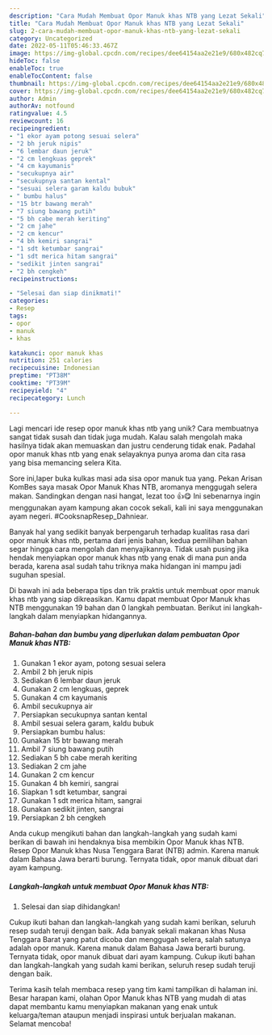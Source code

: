 ```yaml
---
description: "Cara Mudah Membuat Opor Manuk khas NTB yang Lezat Sekali"
title: "Cara Mudah Membuat Opor Manuk khas NTB yang Lezat Sekali"
slug: 2-cara-mudah-membuat-opor-manuk-khas-ntb-yang-lezat-sekali
category: Uncategorized
date: 2022-05-11T05:46:33.467Z
image: https://img-global.cpcdn.com/recipes/dee64154aa2e21e9/680x482cq70/opor-manuk-khas-ntb-foto-resep-utama.jpg
hideToc: false
enableToc: true
enableTocContent: false
thumbnail: https://img-global.cpcdn.com/recipes/dee64154aa2e21e9/680x482cq70/opor-manuk-khas-ntb-foto-resep-utama.jpg
cover: https://img-global.cpcdn.com/recipes/dee64154aa2e21e9/680x482cq70/opor-manuk-khas-ntb-foto-resep-utama.jpg
author: Admin
authorAv: notfound
ratingvalue: 4.5
reviewcount: 16
recipeingredient:
- "1 ekor ayam potong sesuai selera"
- "2 bh jeruk nipis"
- "6 lembar daun jeruk"
- "2 cm lengkuas geprek"
- "4 cm kayumanis"
- "secukupnya air"
- "secukupnya santan kental"
- "sesuai selera garam kaldu bubuk"
- " bumbu halus"
- "15 btr bawang merah"
- "7 siung bawang putih"
- "5 bh cabe merah keriting"
- "2 cm jahe"
- "2 cm kencur"
- "4 bh kemiri sangrai"
- "1 sdt ketumbar sangrai"
- "1 sdt merica hitam sangrai"
- "sedikit jinten sangrai"
- "2 bh cengkeh"
recipeinstructions:

- "Selesai dan siap dinikmati!"
categories:
- Resep
tags:
- opor
- manuk
- khas

katakunci: opor manuk khas 
nutrition: 251 calories
recipecuisine: Indonesian
preptime: "PT38M"
cooktime: "PT39M"
recipeyield: "4"
recipecategory: Lunch

---
```





Lagi mencari ide resep opor manuk khas ntb yang unik? Cara membuatnya sangat tidak susah dan tidak juga mudah. Kalau salah mengolah maka hasilnya tidak akan memuaskan dan justru cenderung tidak enak. Padahal opor manuk khas ntb yang enak selayaknya punya aroma dan cita rasa yang bisa memancing selera Kita.





Sore ini,laper buka kulkas masi ada sisa opor manuk tua yang. Pekan Arisan KomBes saya masak Opor Manuk Khas NTB, aromanya menggugah selera makan. Sandingkan dengan nasi hangat, lezat too 👍😋 Ini sebenarnya ingin menggunakan ayam kampung akan cocok sekali, kali ini saya menggunakan ayam negeri. #CooksnapResep_Dahniear.

Banyak hal yang sedikit banyak berpengaruh terhadap kualitas rasa dari opor manuk khas ntb, pertama dari jenis bahan, kedua pemilihan bahan segar hingga cara mengolah dan menyajikannya. Tidak usah pusing jika hendak menyiapkan opor manuk khas ntb yang enak di mana pun anda berada, karena asal sudah tahu triknya maka hidangan ini mampu jadi suguhan spesial.






Di bawah ini ada beberapa tips dan trik praktis untuk membuat opor manuk khas ntb yang siap dikreasikan. Kamu dapat membuat Opor Manuk khas NTB menggunakan 19 bahan dan 0 langkah pembuatan. Berikut ini langkah-langkah dalam menyiapkan hidangannya.

<!--inarticleads1-->

##### Bahan-bahan dan bumbu yang diperlukan dalam pembuatan Opor Manuk khas NTB:

1. Gunakan 1 ekor ayam, potong sesuai selera
1. Ambil 2 bh jeruk nipis
1. Sediakan 6 lembar daun jeruk
1. Gunakan 2 cm lengkuas, geprek
1. Gunakan 4 cm kayumanis
1. Ambil secukupnya air
1. Persiapkan secukupnya santan kental
1. Ambil sesuai selera garam, kaldu bubuk
1. Persiapkan  bumbu halus:
1. Gunakan 15 btr bawang merah
1. Ambil 7 siung bawang putih
1. Sediakan 5 bh cabe merah keriting
1. Sediakan 2 cm jahe
1. Gunakan 2 cm kencur
1. Gunakan 4 bh kemiri, sangrai
1. Siapkan 1 sdt ketumbar, sangrai
1. Gunakan 1 sdt merica hitam, sangrai
1. Gunakan sedikit jinten, sangrai
1. Persiapkan 2 bh cengkeh


Anda cukup mengikuti bahan dan langkah-langkah yang sudah kami berikan di bawah ini hendaknya bisa membikin Opor Manuk khas NTB. Resep Opor Manuk khas Nusa Tenggara Barat (NTB) admin. Karena manuk dalam Bahasa Jawa berarti burung. Ternyata tidak, opor manuk dibuat dari ayam kampung. 

<!--inarticleads2-->

##### Langkah-langkah untuk membuat Opor Manuk khas NTB:


1. Selesai dan siap dihidangkan!

Cukup ikuti bahan dan langkah-langkah yang sudah kami berikan, seluruh resep sudah teruji dengan baik. Ada banyak sekali makanan khas Nusa Tenggara Barat yang patut dicoba dan menggugah selera, salah satunya adalah opor manuk. Karena manuk dalam Bahasa Jawa berarti burung. Ternyata tidak, opor manuk dibuat dari ayam kampung. Cukup ikuti bahan dan langkah-langkah yang sudah kami berikan, seluruh resep sudah teruji dengan baik. 

Terima kasih telah membaca resep yang tim kami tampilkan di halaman ini. Besar harapan kami, olahan Opor Manuk khas NTB yang mudah di atas dapat membantu kamu menyiapkan makanan yang enak untuk keluarga/teman ataupun menjadi inspirasi untuk berjualan makanan. Selamat mencoba!
